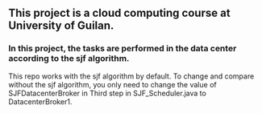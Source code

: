 ## This project is a cloud computing course at University of Guilan.

### In this project, the tasks are performed in the data center according to the sjf algorithm.

This repo works with the sjf algorithm by default.
To change and compare without the sjf algorithm, you only need to change the value of SJFDatacenterBroker in Third step in SJF_Scheduler.java to DatacenterBroker1.
